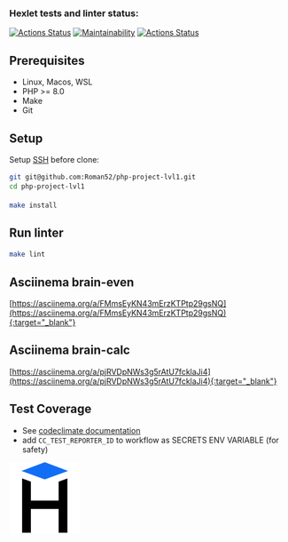 ### Hexlet tests and linter status:
[![Actions Status](https://github.com/Roman52/php-project-lvl1/workflows/hexlet-check/badge.svg)](https://github.com/Roman52/php-project-lvl1/actions) [![Maintainability](https://api.codeclimate.com/v1/badges/a99a88d28ad37a79dbf6/maintainability)](https://codeclimate.com/github/codeclimate/codeclimate/maintainability)
[![Actions Status](https://github.com/Roman52/php-project-lvl1/workflows/Codesniffer/badge.svg)](https://github.com/Roman52/php-project-lvl1/actions)

## Prerequisites

* Linux, Macos, WSL
* PHP >= 8.0
* Make
* Git

## Setup

Setup [SSH](https://docs.github.com/en/authentication/connecting-to-github-with-ssh) before clone:

```bash
git git@github.com:Roman52/php-project-lvl1.git
cd php-project-lvl1

make install
```

## Run linter

```sh
make lint
```

## Asciinema brain-even
[https://asciinema.org/a/FMmsEyKN43mErzKTPtp29gsNQ](https://asciinema.org/a/FMmsEyKN43mErzKTPtp29gsNQ){:target="_blank"}

## Asciinema brain-calc

[https://asciinema.org/a/pjRVDpNWs3g5rAtU7fcklaJi4](https://asciinema.org/a/pjRVDpNWs3g5rAtU7fcklaJi4){:target="_blank"}

## Test Coverage

* See [codeclimate documentation](https://docs.codeclimate.com/docs/configuring-test-coverage)
* add `CC_TEST_REPORTER_ID` to workflow as SECRETS ENV VARIABLE (for safety)

[![Hexlet Ltd. logo](https://raw.githubusercontent.com/Hexlet/assets/master/images/hexlet_logo128.png)](https://hexlet.io/?utm_source=github&utm_medium=link&utm_campaign=php-package)

